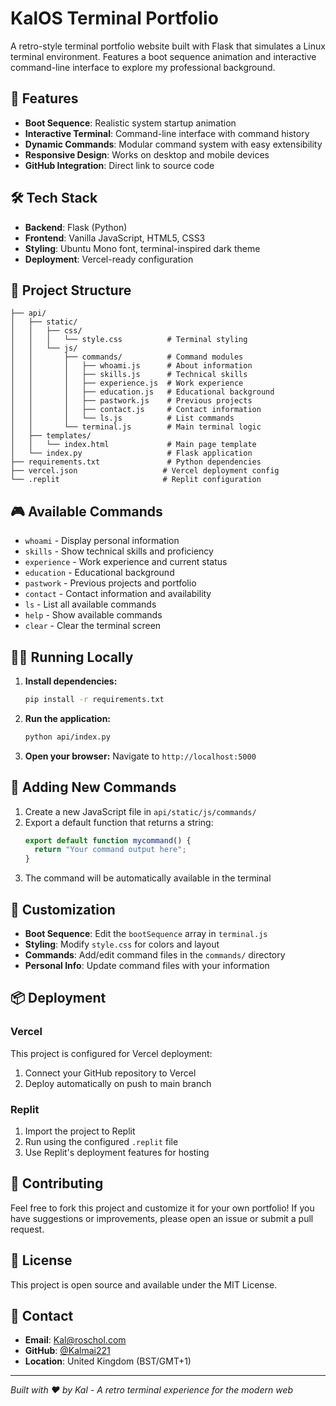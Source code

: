 
# KalOS Terminal Portfolio

A retro-style terminal portfolio website built with Flask that simulates a Linux terminal environment. Features a boot sequence animation and interactive command-line interface to explore my professional background.

## 🚀 Features

- **Boot Sequence**: Realistic system startup animation
- **Interactive Terminal**: Command-line interface with command history
- **Dynamic Commands**: Modular command system with easy extensibility
- **Responsive Design**: Works on desktop and mobile devices
- **GitHub Integration**: Direct link to source code

## 🛠️ Tech Stack

- **Backend**: Flask (Python)
- **Frontend**: Vanilla JavaScript, HTML5, CSS3
- **Styling**: Ubuntu Mono font, terminal-inspired dark theme
- **Deployment**: Vercel-ready configuration

## 📁 Project Structure

```
├── api/
│   ├── static/
│   │   ├── css/
│   │   │   └── style.css          # Terminal styling
│   │   └── js/
│   │       ├── commands/          # Command modules
│   │       │   ├── whoami.js      # About information
│   │       │   ├── skills.js      # Technical skills
│   │       │   ├── experience.js  # Work experience
│   │       │   ├── education.js   # Educational background
│   │       │   ├── pastwork.js    # Previous projects
│   │       │   ├── contact.js     # Contact information
│   │       │   └── ls.js          # List commands
│   │       └── terminal.js        # Main terminal logic
│   ├── templates/
│   │   └── index.html             # Main page template
│   └── index.py                   # Flask application
├── requirements.txt               # Python dependencies
├── vercel.json                   # Vercel deployment config
└── .replit                       # Replit configuration
```

## 🎮 Available Commands

- `whoami` - Display personal information
- `skills` - Show technical skills and proficiency
- `experience` - Work experience and current status
- `education` - Educational background
- `pastwork` - Previous projects and portfolio
- `contact` - Contact information and availability
- `ls` - List all available commands
- `help` - Show available commands
- `clear` - Clear the terminal screen

## 🏃‍♂️ Running Locally

1. **Install dependencies:**
   ```bash
   pip install -r requirements.txt
   ```

2. **Run the application:**
   ```bash
   python api/index.py
   ```

3. **Open your browser:**
   Navigate to `http://localhost:5000`

## 🔧 Adding New Commands

1. Create a new JavaScript file in `api/static/js/commands/`
2. Export a default function that returns a string:
   ```javascript
   export default function mycommand() {
     return "Your command output here";
   }
   ```
3. The command will be automatically available in the terminal

## 🎨 Customization

- **Boot Sequence**: Edit the `bootSequence` array in `terminal.js`
- **Styling**: Modify `style.css` for colors and layout
- **Commands**: Add/edit command files in the `commands/` directory
- **Personal Info**: Update command files with your information

## 📦 Deployment

### Vercel
This project is configured for Vercel deployment:
1. Connect your GitHub repository to Vercel
2. Deploy automatically on push to main branch

### Replit
1. Import the project to Replit
2. Run using the configured `.replit` file
3. Use Replit's deployment features for hosting

## 🤝 Contributing

Feel free to fork this project and customize it for your own portfolio! If you have suggestions or improvements, please open an issue or submit a pull request.

## 📄 License

This project is open source and available under the MIT License.

## 📧 Contact

- **Email**: Kal@roschol.com
- **GitHub**: [@Kalmai221](https://github.com/Kalmai221)
- **Location**: United Kingdom (BST/GMT+1)

---

*Built with ❤️ by Kal - A retro terminal experience for the modern web*
